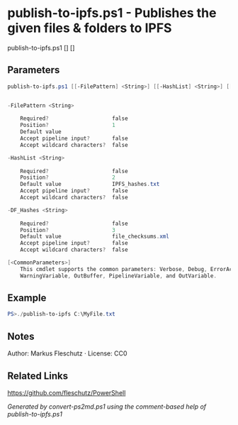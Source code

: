 # publish-to-ipfs.ps1 - Publishes the given files & folders to IPFS

publish-to-ipfs.ps1 [<FilePattern>] [<HashList>]

## Parameters
```powershell
publish-to-ipfs.ps1 [[-FilePattern] <String>] [[-HashList] <String>] [[-DF_Hashes] <String>] [<CommonParameters>]


-FilePattern <String>
    
    Required?                    false
    Position?                    1
    Default value                
    Accept pipeline input?       false
    Accept wildcard characters?  false

-HashList <String>
    
    Required?                    false
    Position?                    2
    Default value                IPFS_hashes.txt
    Accept pipeline input?       false
    Accept wildcard characters?  false

-DF_Hashes <String>
    
    Required?                    false
    Position?                    3
    Default value                file_checksums.xml
    Accept pipeline input?       false
    Accept wildcard characters?  false

[<CommonParameters>]
    This cmdlet supports the common parameters: Verbose, Debug, ErrorAction, ErrorVariable, WarningAction, 
    WarningVariable, OutBuffer, PipelineVariable, and OutVariable.
```

## Example
```powershell
PS>./publish-to-ipfs C:\MyFile.txt
```


## Notes
Author: Markus Fleschutz · License: CC0

## Related Links
https://github.com/fleschutz/PowerShell

*Generated by convert-ps2md.ps1 using the comment-based help of publish-to-ipfs.ps1*
